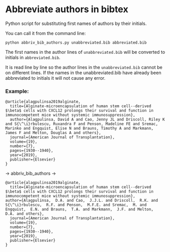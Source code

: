 # Abbreviate authors in bibtex
Python script for substituting first names of authors by their initials.  

You can call it from the command line:

```
python abbriv_bib_authors.py unabbreviated.bib abbreviated.bib
```

The first names in the author lines of `unabbreviated.bib` will be converted to initials in `abbreviated.bib`. 

It is read line by line so the author lines in the `unabbreviated.bib` cannot be on different lines. If the names in the unabbreviated.bib have already been abbreviated to initials it will not cause any error.


### Example:

````
@article{alagpulinsa2019alginate,
  title={Alginate-microencapsulation of human stem cell--derived $\beta$ cells with CXCL12 prolongs their survival and function in immunocompetent mice without systemic immunosuppression},
  author={Alagpulinsa, David A and Cao, Jenny JL and Driscoll, Riley K and S{\^\i}rbulescu, Ruxandra F and Penson, Madeline FE and Sremac, Marinko and Engquist, Elise N and Brauns, Timothy A and Markmann, James F and Melton, Douglas A and others},
  journal={American Journal of Transplantation},
  volume={19},
  number={7},
  pages={1930--1940},
  year={2019},
  publisher={Elsevier}
}
````
-> abbriv_bib_authors -> 

````
@article{alagpulinsa2019alginate,
  title={Alginate-microencapsulation of human stem cell--derived $\beta$ cells with CXCL12 prolongs their survival and function in immunocompetent mice without systemic immunosuppression},
author={Alagpulinsa,  D.A. and Cao,  J.J.L. and Driscoll,  R.K. and S{\^\i}rbulescu,  R.F. and Penson,  M.F.E. and Sremac,  M. and Engquist,  E.N. and Brauns,  T.A. and Markmann,  J.F. and Melton,  D.A. and others}, 
  journal={American Journal of Transplantation},
  volume={19},
  number={7},
  pages={1930--1940},
  year={2019},
  publisher={Elsevier}
}
````
